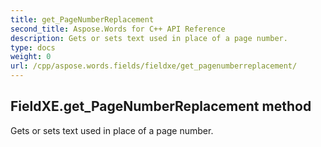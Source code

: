 ```yaml
---
title: get_PageNumberReplacement
second_title: Aspose.Words for C++ API Reference
description: Gets or sets text used in place of a page number. 
type: docs
weight: 0
url: /cpp/aspose.words.fields/fieldxe/get_pagenumberreplacement/
---
```

## FieldXE.get_PageNumberReplacement method


Gets or sets text used in place of a page number. 

